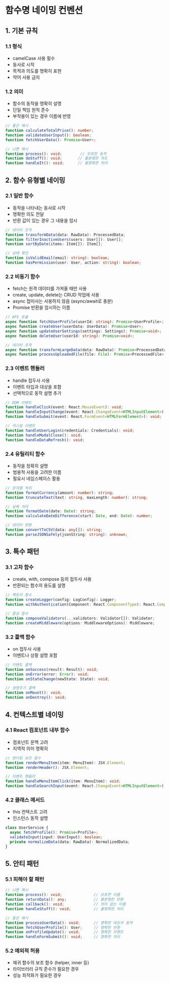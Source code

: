 # 함수명 네이밍 컨벤션

## 1. 기본 규칙

### 1.1 형식
- camelCase 사용 필수
- 동사로 시작
- 목적과 의도를 명확히 표현
- 약어 사용 금지

### 1.2 의미
- 함수의 동작을 명확히 설명
- 단일 책임 원칙 준수
- 부작용이 있는 경우 이름에 반영

```typescript
// 좋은 예시
function calculateTotalPrice(): number;
function validateUserInput(): boolean;
function fetchUserData(): Promise<User>;

// 나쁜 예시
function process(): void;        // 모호한 동작
function doStuff(): void;       // 불분명한 의도
function handleIt(): void;      // 불명확한 처리
```

## 2. 함수 유형별 네이밍

### 2.1 일반 함수
- 동작을 나타내는 동사로 시작
- 명확한 의도 전달
- 반환 값이 있는 경우 그 내용을 암시

```typescript
// 데이터 조작
function transformData(data: RawData): ProcessedData;
function filterInactiveUsers(users: User[]): User[];
function sortByDate(items: Item[]): Item[];

// 상태 확인
function isValidEmail(email: string): boolean;
function hasPermission(user: User, action: string): boolean;
```

### 2.2 비동기 함수
- fetch는 원격 데이터를 가져올 때만 사용
- create, update, delete는 CRUD 작업에 사용
- async 접미사는 사용하지 않음 (async/await로 충분)
- Promise 반환을 암시하는 이름

```typescript
// API 호출
async function fetchUserProfile(userId: string): Promise<UserProfile>;
async function createUser(userData: UserData): Promise<User>;
async function updateUserSettings(settings: Settings): Promise<void>;
async function deleteUser(userId: string): Promise<void>;

// 데이터 조작
async function transformLargeData(data: RawData): Promise<ProcessedData>;
async function processUploadedFile(file: File): Promise<ProcessedFile>;
```

### 2.3 이벤트 핸들러
- handle 접두사 사용
- 이벤트 타입과 대상을 포함
- 선택적으로 동작 설명 추가

```typescript
// DOM 이벤트
function handleClick(event: React.MouseEvent): void;
function handleInputChange(event: React.ChangeEvent<HTMLInputElement>): void;
function handleSubmit(event: React.FormEvent<HTMLFormElement>): void;

// 커스텀 이벤트
function handleUserLogin(credentials: Credentials): void;
function handleModalClose(): void;
function handleDataRefresh(): void;
```

### 2.4 유틸리티 함수
- 동작을 정확히 설명
- 범용적 사용을 고려한 이름
- 필요시 네임스페이스 활용

```typescript
// 문자열 처리
function formatCurrency(amount: number): string;
function truncateText(text: string, maxLength: number): string;

// 날짜 처리
function formatDate(date: Date): string;
function calculateDateDifference(start: Date, end: Date): number;

// 데이터 변환
function convertToCSV(data: any[]): string;
function parseJSONSafely(jsonString: string): unknown;
```

## 3. 특수 패턴

### 3.1 고차 함수
- create, with, compose 등의 접두사 사용
- 반환되는 함수의 용도를 설명

```typescript
// 팩토리 함수
function createLogger(config: LogConfig): Logger;
function withAuthentication(Component: React.ComponentType): React.ComponentType;

// 합성 함수
function composeValidators(...validators: Validator[]): Validator;
function createMiddleware(options: MiddlewareOptions): Middleware;
```

### 3.2 콜백 함수
- on 접두사 사용
- 이벤트나 상황 설명 포함

```typescript
// 이벤트 콜백
function onSuccess(result: Result): void;
function onError(error: Error): void;
function onStateChange(newState: State): void;

// 생명주기 콜백
function onMount(): void;
function onDestroy(): void;
```

## 4. 컨텍스트별 네이밍

### 4.1 React 컴포넌트 내부 함수
- 컴포넌트 문맥 고려
- 지역적 의미 명확히

```typescript
// 렌더링 보조 함수
function renderMenuItem(item: MenuItem): JSX.Element;
function renderHeader(): JSX.Element;

// 이벤트 핸들러
function handleMenuItemClick(item: MenuItem): void;
function handleSearchInput(event: React.ChangeEvent<HTMLInputElement>): void;
```

### 4.2 클래스 메서드
- this 컨텍스트 고려
- 인스턴스 동작 설명

```typescript
class UserService {
  async fetchProfile(): Promise<Profile>;
  validateInput(input: UserInput): boolean;
  private normalizeData(data: RawData): NormalizedData;
}
```

## 5. 안티 패턴

### 5.1 피해야 할 패턴
```typescript
// 나쁜 예시
function process(): void;              // 모호한 이름
function returnData(): any;            // 불분명한 반환
function callback(): void;             // 의미 없는 이름
function handleStuff(): void;          // 불명확한 처리

// 좋은 예시
function processUserData(): void;      // 명확한 대상과 동작
function fetchUserProfile(): User;     // 명확한 반환
function onProfileUpdate(): void;      // 명확한 이벤트
function handleFormSubmit(): void;     // 명확한 처리
```

### 5.2 예외적 허용
- 재귀 함수의 보조 함수 (helper, inner 등)
- 라이브러리 규칙 준수가 필요한 경우
- 성능 최적화가 필요한 경우 